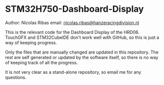 # STM32H750-Dashboard-Display
Author: Nicolas Ribas 
email: nicolas.ribas@hanzeracingdivision.nl

This is the relevant code for the Dashboard Display of the HRD06.
TouchGFX and STM32CubeIDE don't work well with GitHub, so this is just a way of keeping progress.

Only the files that are manually changed are updated in this repository. 
The rest are self generated or updated by the software itself, 
so there is no way of keeping track of all the progress.

It is not very clear as a stand-alone repository, so email me for any questions.
